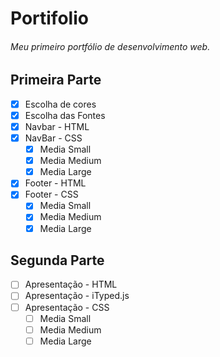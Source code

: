 # Portifolio

###### Meu primeiro portfólio de desenvolvimento web.

## Primeira Parte

- [x] Escolha de cores
- [x] Escolha das Fontes
- [x] Navbar - HTML
- [x] NavBar - CSS
  - [x] Media Small
  - [x] Media Medium
  - [x] Media Large
- [x] Footer - HTML
- [x] Footer - CSS
  - [x] Media Small
  - [x] Media Medium
  - [x] Media Large

## Segunda Parte

- [ ] Apresentação - HTML
- [ ] Apresentação - iTyped.js
- [ ] Apresentação - CSS
  - [ ] Media Small
  - [ ] Media Medium
  - [ ] Media Large
